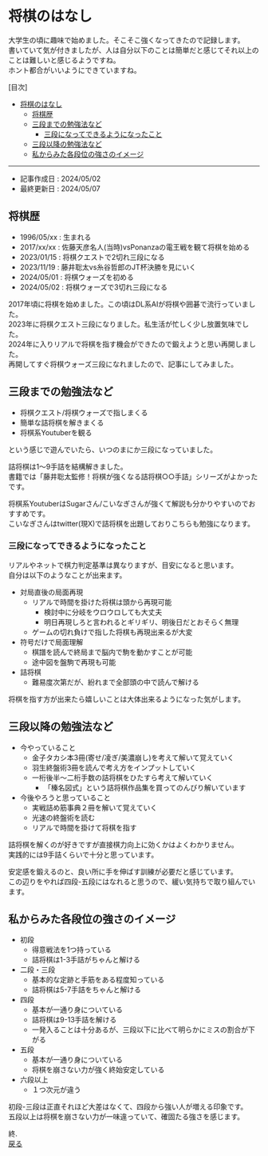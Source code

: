 # 将棋のはなし

大学生の頃に趣味で始めました。そこそこ強くなってきたので記録します。  
書いていて気が付きましたが、人は自分以下のことは簡単だと感じてそれ以上のことは難しいと感じるようですね。  
ホント都合がいいようにできていますね。

[目次]

- [将棋のはなし](#将棋のはなし)
  - [将棋歴](#将棋歴)
  - [三段までの勉強法など](#三段までの勉強法など)
    - [三段になってできるようになったこと](#三段になってできるようになったこと)
  - [三段以降の勉強法など](#三段以降の勉強法など)
  - [私からみた各段位の強さのイメージ](#私からみた各段位の強さのイメージ)

----

- 記事作成日 : 2024/05/02
- 最終更新日 : 2024/05/07

## 将棋歴

- 1996/05/xx : 生まれる
- 2017/xx/xx : 佐藤天彦名人(当時)vsPonanzaの電王戦を観て将棋を始める
- 2023/01/15 : 将棋クエストで2切れ三段になる
- 2023/11/19 : 藤井聡太vs糸谷哲郎のJT杯決勝を見にいく
- 2024/05/01 : 将棋ウォーズを初める
- 2024/05/02 : 将棋ウォーズで3切れ三段になる

2017年頃に将棋を始めました。この頃はDL系AIが将棋や囲碁で流行っていました。  
2023年に将棋クエスト三段になりました。私生活が忙しく少し放置気味でした。  
2024年に入りリアルで将棋を指す機会ができたので鍛えようと思い再開しました。  
再開してすぐ将棋ウォーズ三段になれましたので、記事にしてみました。  

## 三段までの勉強法など

- 将棋クエスト/将棋ウォーズで指しまくる
- 簡単な詰将棋を解きまくる
- 将棋系Youtuberを観る

という感じで遊んでいたら、いつのまにか三段になっていました。  

詰将棋は1〜9手詰を結構解きました。  
書籍では「藤井聡太監修！将棋が強くなる詰将棋○○手詰」シリーズがよかったです。  

将棋系YoutuberはSugarさん/こいなぎさんが強くて解説も分かりやすいのでおすすめです。  
こいなぎさんはtwitter(現X)で詰将棋を出題しておりこちらも勉強になります。  

### 三段になってできるようになったこと

リアルやネットで棋力判定基準は異なりますが、目安になると思います。  
自分は以下のようなことが出来ます。  

- 対局直後の局面再現
  - リアルで時間を掛けた将棋は頭から再現可能
    - 検討中に分岐をウロウロしても大丈夫
    - 明日再現しろと言われるとギリギリ、明後日だとおそらく無理
  - ゲームの切れ負けで指した将棋も再現出来るが大変
- 符号だけで局面理解
  - 棋譜を読んで終局まで脳内で駒を動かすことが可能
  - 途中図を盤駒で再現も可能
- 詰将棋
  - 難易度次第だが、紛れまで全部頭の中で読んで解ける

将棋を指す方が出来たら嬉しいことは大体出来るようになった気がします。  

## 三段以降の勉強法など

- 今やっていること
  - 金子タカシ本3冊(寄せ/凌ぎ/美濃崩し)を考えて解いて覚えていく
  - 羽生終盤術3冊を読んで考え方をインプットしていく
  - 一桁後半〜二桁手数の詰将棋をひたすら考えて解いていく
    - 「榛名図式」という詰将棋作品集を買ってのんびり解いています
- 今後やろうと思っていること
  - 実戦詰め筋事典２冊を解いて覚えていく
  - 光速の終盤術を読む
  - リアルで時間を掛けて将棋を指す

詰将棋を解くのが好きですが直接棋力向上に効くかはよくわかりません。  
実践的には9手詰くらいで十分と思っています。  

安定感を鍛えるのと、良い所に手を伸ばす訓練が必要だと感じています。  
この辺りをやれば四段-五段にはなれると思うので、緩い気持ちで取り組んでいます。  

## 私からみた各段位の強さのイメージ

- 初段
  - 得意戦法を1つ持っている
  - 詰将棋は1-3手詰がちゃんと解ける
- 二段・三段
  - 基本的な定跡と手筋をある程度知っている
  - 詰将棋は5-7手詰をちゃんと解ける
- 四段
  - 基本が一通り身についている
  - 詰将棋は9-13手詰を解ける
  - 一発入ることは十分あるが、三段以下に比べて明らかにミスの割合が下がる
- 五段
  - 基本が一通り身についている
  - 将棋を崩さない力が強く終始安定している
- 六段以上
  - １つ次元が違う

初段-三段は正直それほど大差はなくて、四段から強い人が増える印象です。  
五段以上は将棋を崩さない力が一味違っていて、確固たる強さを感じます。  

終.  
[戻る](./introduction.md)
